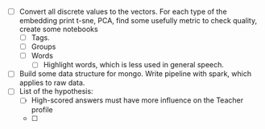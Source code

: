  - [ ] Convert all discrete values to the vectors. For each type of the embedding print t-sne, PCA, 
 find some usefully metric to check quality, create some notebooks 
    - [ ] Tags. 
    - [ ] Groups
    - [ ] Words 
        - [ ] Highlight words, which is less used in general speech.  
 - [ ] Build some data structure for mongo. Write pipeline with spark, which applies to raw data.     
 - [ ] List of the hypothesis: 
    - [ ] High-scored answers must have more influence on the Teacher profile
    - [ ]  
  
  
 